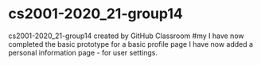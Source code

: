 # cs2001-2020_21-group14
cs2001-2020_21-group14 created by GitHub Classroom
#my I have now completed the basic prototype for a basic profile page
I have now added a personal information page - for user settings.

